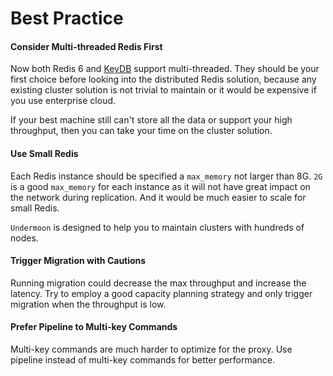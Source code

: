 # Best Practice

#### Consider Multi-threaded Redis First
Now both Redis 6 and [KeyDB](https://github.com/JohnSully/KeyDB) support multi-threaded.
They should be your first choice before looking into the distributed Redis solution,
because any existing cluster solution is not trivial to maintain or it would be expensive
if you use enterprise cloud.

If your best machine still can't store all the data or support your high throughput,
then you can take your time on the cluster solution.

#### Use Small Redis
Each Redis instance should be specified a `max_memory` not larger than 8G.
`2G` is a good `max_memory` for each instance as it will not have great impact on the network during replication.
And it would be much easier to scale for small Redis.

`Undermoon` is designed to help you to maintain clusters with hundreds of nodes.

#### Trigger Migration with Cautions
Running migration could decrease the max throughput and increase the latency.
Try to employ a good capacity planning strategy and only trigger migration when the throughput is low.

#### Prefer Pipeline to Multi-key Commands
Multi-key commands are much harder to optimize for the proxy. Use pipeline instead of multi-key commands for better performance.
